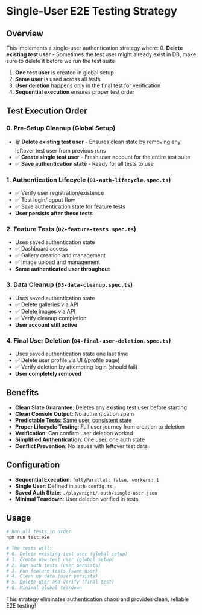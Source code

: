 # Single-User E2E Testing Strategy

## Overview
This implements a single-user authentication strategy where:
0. **Delete existing test user** - Sometimes the test user might already exist in DB, make sure to delete it before we run the test suite
1. **One test user** is created in global setup
2. **Same user** is used across all tests  
3. **User deletion** happens only in the final test for verification
4. **Sequential execution** ensures proper test order

## Test Execution Order

### 0. Pre-Setup Cleanup (Global Setup)
- 🗑️ **Delete existing test user** - Ensures clean state by removing any leftover test user from previous runs
- ✅ **Create single test user** - Fresh user account for the entire test suite
- ✅ **Save authentication state** - Ready for all tests to use

### 1. Authentication Lifecycle (`01-auth-lifecycle.spec.ts`)
- ✅ Verify user registration/existence  
- ✅ Test login/logout flow
- ✅ Save authentication state for feature tests
- **User persists after these tests**

### 2. Feature Tests (`02-feature-tests.spec.ts`)
- Uses saved authentication state
- ✅ Dashboard access
- ✅ Gallery creation and management
- ✅ Image upload and management
- **Same authenticated user throughout**

### 3. Data Cleanup (`03-data-cleanup.spec.ts`)
- Uses saved authentication state
- ✅ Delete galleries via API
- ✅ Delete images via API  
- ✅ Verify cleanup completion
- **User account still active**

### 4. Final User Deletion (`04-final-user-deletion.spec.ts`)
- Uses saved authentication state one last time
- ✅ Delete user profile via UI (/profile page)
- ✅ Verify deletion by attempting login (should fail)
- **User completely removed**

## Benefits

- **Clean Slate Guarantee**: Deletes any existing test user before starting
- **Clean Console Output**: No authentication spam
- **Predictable Tests**: Same user, consistent state
- **Proper Lifecycle Testing**: Full user journey from creation to deletion
- **Verification**: Can confirm user deletion worked
- **Simplified Authentication**: One user, one auth state
- **Conflict Prevention**: No issues with leftover test data

## Configuration

- **Sequential Execution**: `fullyParallel: false, workers: 1`
- **Single User**: Defined in `auth-config.ts`
- **Saved Auth State**: `./playwright/.auth/single-user.json`
- **Minimal Teardown**: User deletion verified in tests

## Usage

```bash
# Run all tests in order
npm run test:e2e

# The tests will:
# 0. Delete existing test user (global setup)
# 1. Create new test user (global setup)
# 2. Run auth tests (user persists)
# 3. Run feature tests (same user)
# 4. Clean up data (user persists)
# 5. Delete user and verify (final test)
# 6. Minimal global teardown
```

This strategy eliminates authentication chaos and provides clean, reliable E2E testing!
